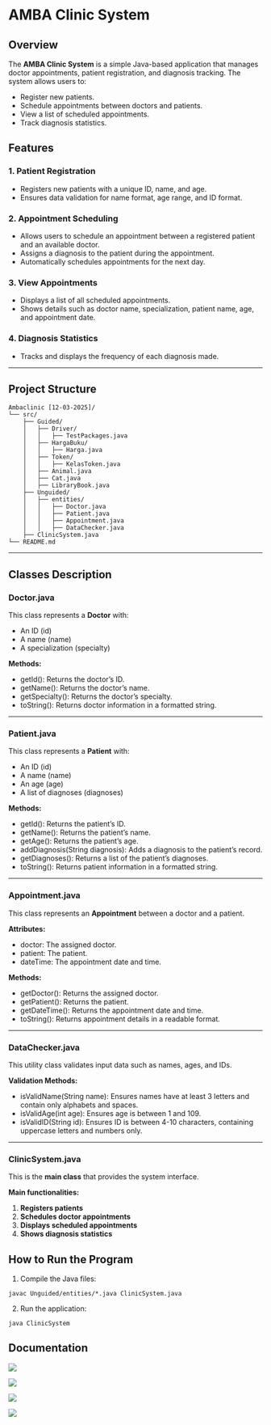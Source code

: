 # AMBA Clinic System

## Overview
The **AMBA Clinic System** is a simple Java-based application that manages doctor appointments, patient registration, and diagnosis tracking. The system allows users to:
- Register new patients.
- Schedule appointments between doctors and patients.
- View a list of scheduled appointments.
- Track diagnosis statistics.

## Features
### 1. Patient Registration  
- Registers new patients with a unique ID, name, and age.
- Ensures data validation for name format, age range, and ID format.

### 2. Appointment Scheduling  
- Allows users to schedule an appointment between a registered patient and an available doctor.
- Assigns a diagnosis to the patient during the appointment.
- Automatically schedules appointments for the next day.

### 3. View Appointments  
- Displays a list of all scheduled appointments.
- Shows details such as doctor name, specialization, patient name, age, and appointment date.

### 4. Diagnosis Statistics  
- Tracks and displays the frequency of each diagnosis made.

---

## Project Structure

```
Ambaclinic [12-03-2025]/
└── src/
    ├── Guided/
    │   ├── Driver/
    │   │   ├── TestPackages.java
    │   ├── HargaBuku/
    │   │   ├── Harga.java
    │   ├── Token/
    │   │   ├── KelasToken.java
    │   ├── Animal.java
    │   ├── Cat.java
    │   ├── LibraryBook.java
    ├── Unguided/
    │   ├── entities/
    │   │   ├── Doctor.java
    │   │   ├── Patient.java
    │   │   ├── Appointment.java
    │   │   ├── DataChecker.java
    ├── ClinicSystem.java
└── README.md
```

---

## Classes Description

### Doctor.java
This class represents a **Doctor** with:
- An ID (id)
- A name (name)
- A specialization (specialty)

**Methods:**
- getId(): Returns the doctor’s ID.
- getName(): Returns the doctor’s name.
- getSpecialty(): Returns the doctor’s specialty.
- toString(): Returns doctor information in a formatted string.

---

### Patient.java
This class represents a **Patient** with:
- An ID (id)
- A name (name)
- An age (age)
- A list of diagnoses (diagnoses)

**Methods:**
- getId(): Returns the patient’s ID.
- getName(): Returns the patient’s name.
- getAge(): Returns the patient’s age.
- addDiagnosis(String diagnosis): Adds a diagnosis to the patient’s record.
- getDiagnoses(): Returns a list of the patient’s diagnoses.
- toString(): Returns patient information in a formatted string.

---

### Appointment.java
This class represents an **Appointment** between a doctor and a patient.

**Attributes:**
- doctor: The assigned doctor.
- patient: The patient.
- dateTime: The appointment date and time.

**Methods:**
- getDoctor(): Returns the assigned doctor.
- getPatient(): Returns the patient.
- getDateTime(): Returns the appointment date and time.
- toString(): Returns appointment details in a readable format.

---

### DataChecker.java
This utility class validates input data such as names, ages, and IDs.

**Validation Methods:**
- isValidName(String name): Ensures names have at least 3 letters and contain only alphabets and spaces.
- isValidAge(int age): Ensures age is between 1 and 109.
- isValidID(String id): Ensures ID is between 4-10 characters, containing uppercase letters and numbers only.

---

### ClinicSystem.java
This is the **main class** that provides the system interface.

**Main functionalities:**
1. **Registers patients**
2. **Schedules doctor appointments**
3. **Displays scheduled appointments**
4. **Shows diagnosis statistics**


## How to Run the Program
1. Compile the Java files:
```nginx
javac Unguided/entities/*.java ClinicSystem.java
```
   
2. Run the application:
```nginx
java ClinicSystem
```

## Documentation 
<p><img src="https://res.cloudinary.com/dtzqdo3p0/image/upload/v1742253629/1_qfxc84.png"></p>

<p><img src="https://res.cloudinary.com/dtzqdo3p0/image/upload/v1742253630/2_ztts92.png"></p>

<p><img src="https://res.cloudinary.com/dtzqdo3p0/image/upload/v1742253630/3_sgedpm.png"></p>

<p><img src="https://res.cloudinary.com/dtzqdo3p0/image/upload/v1742253630/4_nyngn6.png"></p>

